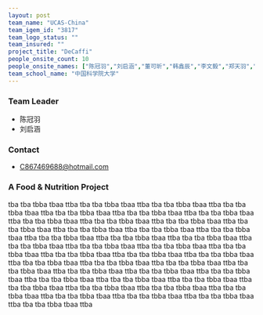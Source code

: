 ```yaml
---
layout: post
team_name: "UCAS-China"
team_igem_id: "3817"
team_logo_status: ""
team_insured: ""
project_title: "DeCaffi"
people_onsite_count: 10
people_onsite_names: ["陈冠羽","刘启涵","董可昕","韩鑫辰","李文毅","郑天羽","刘昱辰","陈隽涵","孙骥","黄枫凌"]
team_school_name: "中国科学院大学"
---
```



### Team Leader
* 陈冠羽
* 刘启涵

### Contact
* C867469688@hotmail.com

### A Food &amp; Nutrition Project

tba tba tbba tbaa ttba tba tba tbba tbaa ttba tba tba tbba tbaa ttba tba tba tbba tbaa ttba tba tba tbba tbaa ttba tba tba tbba tbaa ttba tba tba tbba tbaa ttba tba tba tbba tbaa ttba tba tba tbba tbaa ttba tba tba tbba tbaa ttba tba tba tbba tbaa ttba tba tba tbba tbaa ttba tba tba tbba tbaa ttba tba tba tbba tbaa ttba tba tba tbba tbaa ttba tba tba tbba tbaa ttba tba tba tbba tbaa ttba tba tba tbba tbaa ttba tba tba tbba tbaa ttba tba tba tbba tbaa ttba tba tba tbba tbaa ttba tba tba tbba tbaa ttba tba tba tbba tbaa ttba tba tba tbba tbaa ttba tba tba tbba tbaa ttba tba tba tbba tbaa ttba tba tba tbba tbaa ttba tba tba tbba tbaa ttba tba tba tbba tbaa ttba tba tba tbba tbaa ttba tba tba tbba tbaa ttba tba tba tbba tbaa ttba tba tba tbba tbaa ttba tba tba tbba tbaa ttba tba tba tbba tbaa ttba tba tba tbba tbaa ttba tba tba tbba tbaa ttba tba tba tbba tbaa ttba tba tba tbba tbaa ttba tba tba tbba tbaa ttba tba tba tbba tbaa ttba tba tba tbba tbaa ttba 
